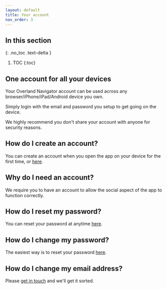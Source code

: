 ```yaml
---
layout: default
title: Your account
nav_order: 3
---
```

## In this section
{: .no_toc .text-delta }

1. TOC
{:toc}

## One account for all your devices

Your Overland Navigator account can be used across any browser/iPhone/iPad/Android device you own.

Simply login with the email and password you setup to get going on the device.

We highly recommend you don't share your account with anyone for security reasons.

## How do I create an account?

You can create an account when you open the app on your device for the first time, or [here](https://overlandnavigator.co.nz/signup).

## Why do I need an account?

We require you to have an account to allow the social aspect of the app to function correctly.

## How do I reset my password?

You can reset your password at anytime [here](https://overlandnavigator.co.nz/login/resetpassword).

## How do I change my password?

The easiest way is to reset your password [here](https://overlandnavigator.co.nz/login/resetpassword).

## How do I change my email address?

Please [get in touch](https://overland.nz/contact-us) and we'll get it sorted.